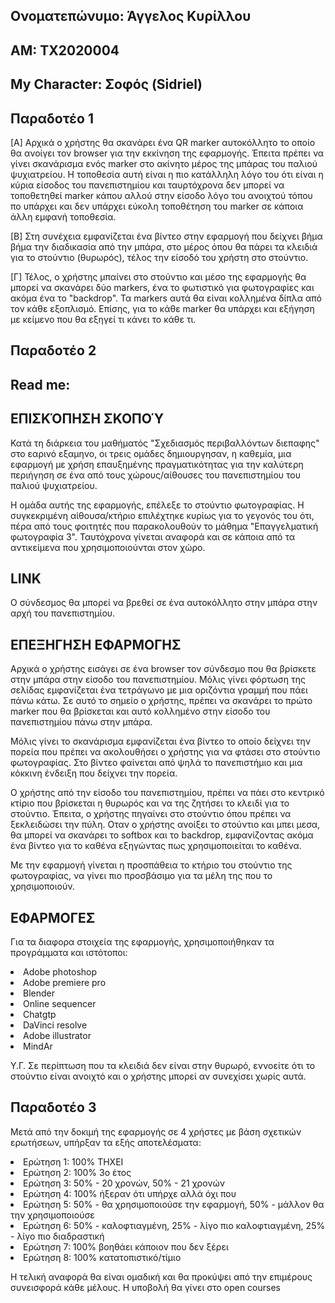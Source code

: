 ## Ονοματεπώνυμο: Άγγελος Κυρίλλου
## ΑΜ: ΤΧ2020004
## My Character: Σοφός (Sidriel) 

## Παραδοτέο 1
[A] Αρχικά ο χρήστης θα σκανάρει ένα QR marker αυτοκόλλητο το οποίο θα ανοίγει τον browser για την εκκίνηση της εφαρμογής. Έπειτα πρέπει να γίνει σκανάρισμα ενός marker στο ακίνητο μέρος της μπάρας του παλιού ψυχιατρείου. Η τοποθεσία αυτή είναι η πιο κατάλληλη λόγο του ότι είναι η κύρια είσοδος του πανεπιστημίου και ταυρτόχρονα δεν μπορεί να τοποθετηθεί marker κάπου αλλού στην είσοδο λόγο του ανοιχτού τόπου πο υπάρχει και δεν υπάρχει εύκολη τοποθέτηση του marker σε κάποια άλλη εμφανή τοποθεσία.

[Β] Στη συνέχεια εμφανίζεται ένα βίντεο στην εφαρμογή που δείχνει βήμα βήμα την διαδικασία από την μπάρα, στο μέρος όπου θα πάρει τα κλειδιά για το στούντιο (θυρωρός), τέλος την είσοδό του χρήστη στο στούντιο. 

[Γ] Τέλος, ο χρήστης μπαίνει στο στούντιο και μέσο της εφαρμογής θα μπορεί να σκανάρει δύο markers, ένα το φωτιστικό για φωτογραφίες και ακόμα ένα το "backdrop". Τα markers αυτά θα είναι κολλημένα δίπλα από τον κάθε εξοπλισμό. Επίσης, για το κάθε marker θα υπάρχει και εξήγηση με κείμενο που θα εξηγεί τι κάνει το κάθε τι. 

## Παραδοτέο 2

## Read me:

## ΕΠΙΣΚΌΠΗΣΗ ΣΚΟΠΟΎ 

 Κατά τη διάρκεια του μαθήματός "Σχεδιασμός περιβαλλόντων διεπαφης" στο εαρινό εξαμηνο, οι τρεις ομάδες δημιουργησαν, η καθεμία, μια εφαρμογή με χρήση επαυξημένης πραγματικότητας για την καλύτερη περιήγηση σε ένα από τους χώρους/αίθουσες του πανεπιστημίου του παλιού ψυχιατρείου.
 
 Η ομάδα αυτής της εφαρμογής, επέλεξε το στούντιο φωτογραφίας. Η συγκεκριμένη αίθουσα/κτήριο επιλέχτηκε κυρίως για το γεγονός του ότι, πέρα από τους φοιτητές που παρακολουθούν το μάθημα "Επαγγελματική φωτογραφία 3". Ταυτόχρονα γίνεται αναφορά και σε κάποια από τα αντικείμενα που χρησιμοποιούνται στον χώρο.

## LINK

 Ο σύνδεσμος θα μπορεί να βρεθεί σε ένα αυτοκόλλητο στην μπάρα στην αρχή του πανεπιστημίου.

## ΕΠΕΞΗΓΗΣΗ ΕΦΑΡΜΟΓΗΣ

 Αρχικά ο χρήστης εισάγει σε ένα browser τον σύνδεσμο που θα βρίσκετε στην μπάρα στην είσοδο του πανεπιστημίου. Μόλις γίνει φόρτωση της σελίδας εμφανίζεται ένα τετράγωνο με μια οριζόντια γραμμή που πάει πάνω κάτω. Σε αυτό το σημείο ο χρήστης, πρέπει να σκανάρει το πρώτο marker που θα βρίσκεται και αυτό κολλημένο στην είσοδο του πανεπιστημίου πάνω στην μπάρα.
 
 Μόλις γίνει το σκανάρισμα εμφανίζεται ένα βίντεο το οποίο δείχνει την πορεία που πρέπει να ακολουθήσει ο χρήστης για να φτάσει στο στούντιο φωτογραφίας. Στο βίντεο φαίνεται από ψηλά το πανεπιστήμιο και μια κόκκινη ένδειξη που δείχνει την πορεία. 
 
 Ο χρήστης από την είσοδο του πανεπιστημίου, πρέπει να πάει στο κεντρικό κτίριο που βρίσκεται η θυρωρός και να της ζητήσει το κλειδί για το στούντιο. Έπειτα, ο χρήστης πηγαίνει στο στούντιο όπου πρέπει να ξεκλειδώσει την πύλη. Οταν ο χρήστης ανοίξει το στούντιο και μπει μεσα, θα μπορεί να σκανάρει το softbox και το backdrop, εμφανίζοντας ακόμα ένα βίντεο για το καθένα εξηγώντας πως χρησιμοποιείται το καθένα.
 
 Με την εφαρμογή γίνεται η προσπάθεια το κτήριο του στούντιο της φωτογραφίας, να γίνει πιο προσβάσιμο για τα μέλη της που το χρησιμοποιούν. 

## ΕΦΑΡΜΟΓΕΣ

Για τα διαφορα στοιχεία της εφαρμογής, χρησιμοποιήθηκαν τα προγράμματα και ιστότοποι:


<li>Adobe photoshop 


<li>Adobe premiere pro 


<li>Blender
    
<li>Online sequencer 
    
<li>Chatgtp
    
<li>DaVinci resolve 
    
<li>Adobe illustrator 
    
<li>MindAr



Υ.Γ.
Σε περίπτωση που τα κλειδιά δεν είναι στην θυρωρό, εννοείτε ότι το στούντιο είναι ανοιχτό και ο χρήστης μπορεί αν συνεχίσει χωρίς αυτά.

## Παραδοτέο 3

  Μετά από την δοκιμή της εφαρμογής σε 4 χρήστες με βάση σχετικών ερωτήσεων, υπήρξαν τα εξής αποτελέσματα:

<li> Ερώτηση 1: 100% ΤΗΧΕΙ
<li> Ερώτηση 2: 100% 3ο έτος 
<li> Ερώτηση 3: 50% - 20 χρονών, 50% - 21 χρονών 
<li> Ερώτηση 4: 100% ήξεραν ότι υπήρχε αλλά όχι που
<li> Ερώτηση 5: 50% - θα χρησιμοποιούσε την εφαρμογή, 50% - μάλλον θα την χρησιμοποιούσε
<li> Ερώτηση 6: 50% - καλοφτιαγμένη, 25% - λίγο πιο καλοφτιαγμένη, 25% - λίγο πιο διαδραστική
<li> Ερώτηση 7: 100% βοηθάει κάποιον που δεν ξέρει 
<li> Ερώτηση 8: 100% κατατοπιστικό/τίμιο 
 
Η τελική αναφορά θα είναι ομαδική και θα προκύψει από την επιμέρους συνεισφορά κάθε μέλους. Η υποβολή θα γίνει στο open courses
